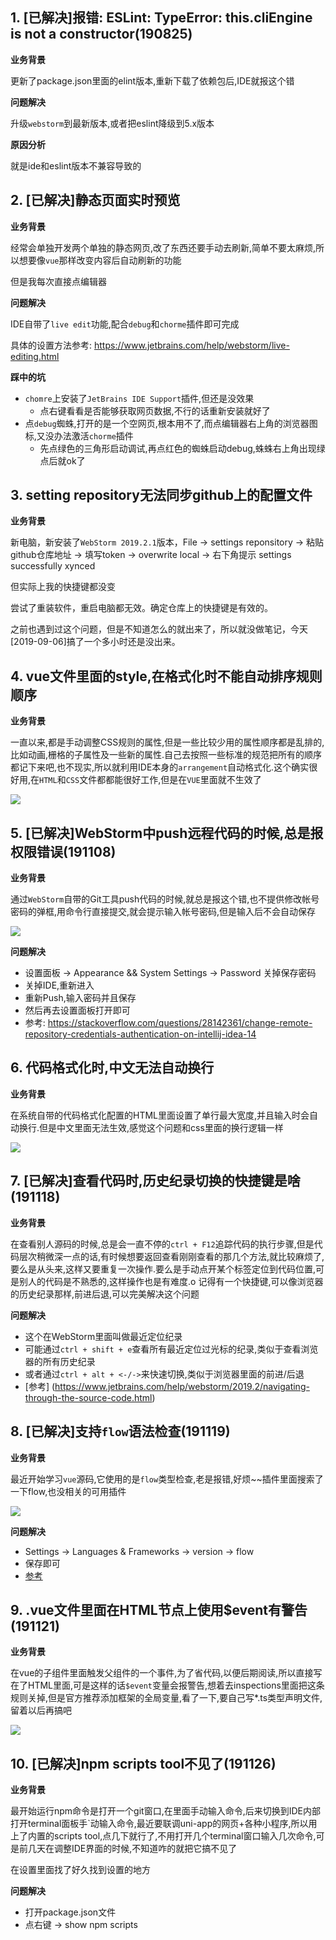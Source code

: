 ## 1. [已解决]报错: ESLint: TypeError: this.cliEngine is not a constructor(190825)

**业务背景**

更新了package.json里面的elint版本,重新下载了依赖包后,IDE就报这个错

**问题解决**

升级`webstorm`到最新版本,或者把eslint降级到5.x版本

**原因分析**

就是ide和eslint版本不兼容导致的

## 2. [已解决]静态页面实时预览

**业务背景**

经常会单独开发两个单独的静态网页,改了东西还要手动去刷新,简单不要太麻烦,所以想要像`vue`那样改变内容后自动刷新的功能

但是我每次直接点编辑器

**问题解决**

IDE自带了`live edit`功能,配合`debug`和`chorme`插件即可完成

具体的设置方法参考: https://www.jetbrains.com/help/webstorm/live-editing.html

**踩中的坑**
- `chomre`上安装了`JetBrains IDE Support`插件,但还是没效果
  - 点右键看看是否能够获取网页数据,不行的话重新安装就好了
- 点`debug`蜘蛛,打开的是一个空网页,根本用不了,而点编辑器右上角的浏览器图标,又没办法激活`chorme`插件
  - 先点绿色的三角形启动调试,再点红色的蜘蛛启动debug,蛛蛛右上角出现绿点后就ok了


## 3. setting repository无法同步github上的配置文件

**业务背景**

新电脑，新安装了`WebStorm 2019.2.1`版本，File -> settings reponsitory -> 粘贴github仓库地址 -> 填写token -> overwrite local -> 右下角提示 settings successfully xynced

但实际上我的快捷键都没变

尝试了重装软件，重启电脑都无效。确定仓库上的快捷键是有效的。

之前也遇到过这个问题，但是不知道怎么的就出来了，所以就没做笔记，今天[2019-09-06]搞了一个多小时还是没出来。

## 4. vue文件里面的style,在格式化时不能自动排序规则顺序

**业务背景**

一直以来,都是手动调整CSS规则的属性,但是一些比较少用的属性顺序都是乱排的,比如动画,栅格的子属性及一些新的属性.自己去按照一些标准的规范把所有的顺序都记下来吧,也不现实,所以就利用IDE本身的`arrangement`自动格式化.这个确实很好用,在`HTML`和`CSS`文件都都能很好工作,但是在`VUE`里面就不生效了

![](.WebStorm_images/GIF4.gif)


## 5. [已解决]WebStorm中push远程代码的时候,总是报权限错误(191108)

**业务背景**

通过`WebStorm`自带的Git工具push代码的时候,就总是报这个错,也不提供修改帐号密码的弹框,用命令行直接提交,就会提示输入帐号密码,但是输入后不会自动保存

![](_images/git_images/85697880.png)

**问题解决**
- 设置面板 -> Appearance && System Settings -> Password 关掉保存密码
- 关掉IDE,重新进入
- 重新Push,输入密码并且保存
- 然后再去设置面板打开即可
- 参考: https://stackoverflow.com/questions/28142361/change-remote-repository-credentials-authentication-on-intellij-idea-14


## 6. 代码格式化时,中文无法自动换行
**业务背景**

在系统自带的代码格式化配置的HTML里面设置了单行最大宽度,并且输入时会自动换行.但是中文里面无法生效,感觉这个问题和css里面的换行逻辑一样

![](.WebStorm_images/GIF5.gif)


## 7. [已解决]查看代码时,历史纪录切换的快捷键是啥(191118)

**业务背景**

在查看别人源码的时候,总是会一直不停的`ctrl +
F12`追踪代码的执行步骤,但是代码层次稍微深一点的话,有时候想要返回查看刚刚查看的那几个方法,就比较麻烦了,要么是从头来,这样又要重复一次操作.要么是手动点开某个标签定位到代码位置,可是别人的代码是不熟悉的,这样操作也是有难度.o
记得有一个快捷键,可以像浏览器的历史纪录那样,前进后退,可以完美解决这个问题

**问题解决**
- 这个在WebStorm里面叫做最近定位纪录
- 可能通过`ctrl + shift +
  e`查看所有最近定位过光标的纪录,类似于查看浏览器的所有历史纪录
- 或者通过`ctrl + alt + <-/->`来快速切换,类似于浏览器里面的前进/后退
- [参考]
  (https://www.jetbrains.com/help/webstorm/2019.2/navigating-through-the-source-code.html)





## 8. [已解决]支持`flow`语法检查(191119)

**业务背景**

最近开始学习`vue`源码,它使用的是`flow`类型检查,老是报错,好烦~~插件里面搜索了一下flow,也没相关的可用插件

![](.WebStorm_images/71c1ef5d.png)

**问题解决**
- Settings -> Languages & Frameworks -> version -> flow
- 保存即可
- [参考](https://blog.jetbrains.com/webstorm/2016/11/using-flow-in-webstorm/)

## 9. .vue文件里面在HTML节点上使用$event有警告(191121)

**业务背景**

在vue的子组件里面触发父组件的一个事件,为了省代码,以便后期阅读,所以直接写在了HTML里面,可是这样的话`$event`变量会报警告,想着去inspections里面把这条规则关掉,但是官方推荐添加框架的全局变量,看了一下,要自己写*.ts类型声明文件,留着以后再搞吧

![](.WebStorm_images/7cc5ff30.png)

## 10. [已解决]npm scripts tool不见了(191126)

**业务背景**

最开始运行npm命令是打开一个git窗口,在里面手动输入命令,后来切换到IDE内部打开terminal面板手`动输入命令,最近要联调uni-app的网页+各种小程序,所以用上了内置的scripts tool,点几下就行了,不用打开几个terminal窗口输入几次命令,可是前几天在调整IDE界面的时候,不知道咋的就把它搞不见了

在设置里面找了好久找到设置的地方

**问题解决**
- 打开package.json文件
- 点右键 -> show npm scripts

